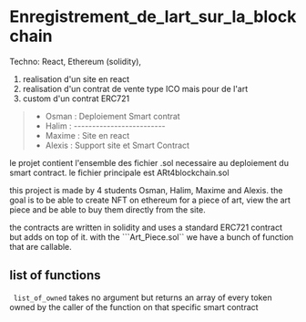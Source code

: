 # Enregistrement_de_lart_sur_la_blockchain

Techno: React, Ethereum (solidity), 

1. realisation d'un site en react 
2. realisation d'un contrat de vente type ICO mais pour de l'art 
3. custom d'un contrat ERC721

> - Osman     :   Deploiement Smart contrat
> - Halim     :   -------------------------
> - Maxime    :   Site en react
> - Alexis    :   Support site et Smart Contract

le projet contient l'ensemble des fichier .sol necessaire au deploiement du smart contract.
le fichier principale est ARt4blockchain.sol

this project is made by 4 students Osman, Halim, Maxime and Alexis.
the goal is to be able to create NFT on ethereum for a piece of art, view the art piece and be able to buy them directly from the site.

the contracts are written in solidity and uses a standard ERC721 contract but adds on top of it.
with the ```Art_Piece.sol``
we have a bunch of function that are callable.
## list of functions
 ``` list_of_owned``` 
takes no argument but returns an array of every token owned by the caller of the function on that specific smart contract 
